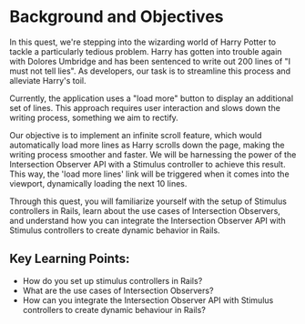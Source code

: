 
# Background and Objectives

In this quest, we're stepping into the wizarding world of Harry Potter to tackle a particularly tedious problem. Harry has gotten into trouble again with Dolores Umbridge and has been sentenced to write out 200 lines of "I must not tell lies". As developers, our task is to streamline this process and alleviate Harry's toil.

Currently, the application uses a "load more" button to display an additional set of lines. This approach requires user interaction and slows down the writing process, something we aim to rectify.

Our objective is to implement an infinite scroll feature, which would automatically load more lines as Harry scrolls down the page, making the writing process smoother and faster. We will be harnessing the power of the Intersection Observer API with a Stimulus controller to achieve this result. This way, the 'load more lines' link will be triggered when it comes into the viewport, dynamically loading the next 10 lines.

Through this quest, you will familiarize yourself with the setup of Stimulus controllers in Rails, learn about the use cases of Intersection Observers, and understand how you can integrate the Intersection Observer API with Stimulus controllers to create dynamic behavior in Rails.

## Key Learning Points:
- How do you set up stimulus controllers in Rails?
- What are the use cases of Intersection Observers?
- How can you integrate the Intersection Observer API with Stimulus controllers to create dynamic behaviour in Rails?

  
